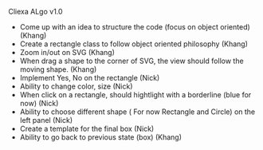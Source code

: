 Cliexa ALgo v1.0
- Come up with an idea to structure the code (focus on object oriented) (Khang)
- Create a rectangle class to follow object oriented philosophy         (Khang)
- Zoom in/out on SVG                                                    (Khang)
- When drag a shape to the corner of SVG, the view should follow the moving shape.    (Khang)
- Implement Yes, No on the rectangle (Nick)
- Ability to change color, size     (Nick)
- When click on a rectangle, should hightlight with a borderline (blue for now) (Nick)
- Ability to choose different shape ( For now Rectangle and Circle) on the left panel   (Nick)
- Create a template for the final box                                                   (Nick)
- Ability to go back to previous state (box)                                            (Khang)


